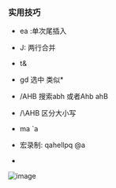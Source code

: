 ### 实用技巧
- ea :单次尾插入
- J: 两行合并
- t&
- gd 选中 类似*
- /AHB 搜索abh 或者Ahb  ahB
- /\AHB 区分大小写
- ma  `a
- 宏录制: qahellpq  @a

- 
![image](https://github.com/bulaqi/IC-DV.github.io/assets/55919713/c85ccb5d-dd33-45fa-a521-b5dad75995a2)
